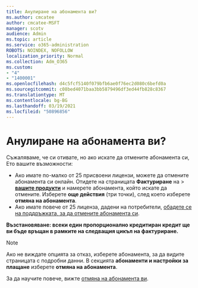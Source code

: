 ```yaml
---
title: Анулиране на абонамента ви?
ms.author: cmcatee
author: cmcatee-MSFT
manager: scotv
audience: Admin
ms.topic: article
ms.service: o365-administration
ROBOTS: NOINDEX, NOFOLLOW
localization_priority: Normal
ms.collection: Adm_O365
ms.custom:
- "4"
- "1400001"
ms.openlocfilehash: d4c5fcf5140f079bfb6ae0f76ec2d080c6befd0a
ms.sourcegitcommit: c08bed4071baa3bb5879496df3ed44fb828c8367
ms.translationtype: MT
ms.contentlocale: bg-BG
ms.lasthandoff: 03/19/2021
ms.locfileid: "50896856"
---
```

# <a name="canceling-your-subscription"></a>Анулиране на абонамента ви?

Съжаляваме, че си отивате, но ако искате да отмените абонамента си, Ето вашите възможности:
  
- Ако имате по-малко от 25 присвоени лицензи, можете да отмените абонамента си онлайн. Отидете на страницата **Фактуриране** на \> **[вашите продукти](https://go.microsoft.com/fwlink/p/?linkid=842054)** и намерете абонамента, който искате да отмените. Изберете **още действия** (три точки), след което изберете **отмяна на абонамента**.
- Ако имате повече от 25 лиценза, дадени на потребители, [обадете се на поддръжката, за да отмените абонамента си](https://docs.microsoft.com/microsoft-365/admin/contact-support-for-business-products?view=o365-worldwide).
  
**Възстановяване: всеки един пропорционално кредитиран кредит ще ви бъде връщан в рамките на следващия цикъл на фактуриране.**

> [!NOTE]
> Ако не виждате опцията за отказ, изберете абонамента, за да видите страницата с подробни данни. В секцията **абонаменти и настройки за плащане** изберете **отмяна на абонамента**.

За да научите повече, вижте [отмяна на абонамента ви](https://docs.microsoft.com/microsoft-365/commerce/subscriptions/cancel-your-subscription).
